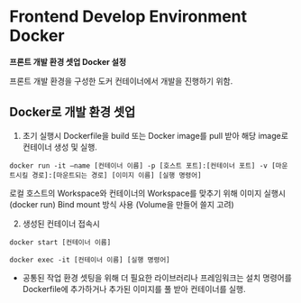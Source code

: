 # Frontend Develop Environment Docker
**프론트 개발 환경 셋업 Docker 설정**

프론트 개발 환경을 구성한 도커 컨테이너에서 개발을 진행하기 위함.

## Docker로 개발 환경 셋업
1. 초기 실행시
Dockerfile을 build 또는 Docker image를 pull 받아 해당 image로 컨테이너 생성 및 실행.

```
docker run -it —name [컨테이너 이름] -p [호스트 포트]:[컨테이너 포트] -v [마운트시킬 경로]:[마운트되는 경로] [이미지 이름] [실행 명령어] 
```
로컬 호스트의 Workspace와 컨테이너의 Workspace를 맞추기 위해 이미지 실행시(docker run) Bind mount 방식 사용 (Volume을 만들어 쓸지 고려)

2. 생성된 컨테이너 접속시
```
docker start [컨테이너 이름]

docker exec -it [컨테이너 이름] [실행 명령어]
```

- 공통된 작업 환경 셋팅을 위해 더 필요한 라이브러리나 프레임워크는 설치 명령어를 Dockerfile에 추가하거나 추가된 이미지를 풀 받아 컨테이너를 실행.